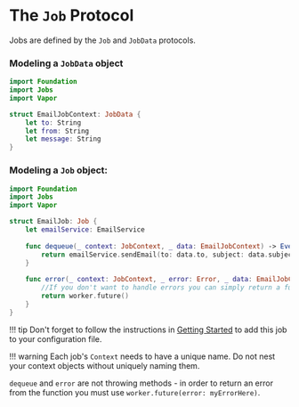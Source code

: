 # The `Job` Protocol

Jobs are defined by the `Job` and `JobData` protocols.

### Modeling a `JobData` object
```swift
import Foundation
import Jobs
import Vapor

struct EmailJobContext: JobData {
    let to: String
    let from: String
    let message: String
}
```

### Modeling a `Job` object:
```swift
import Foundation
import Jobs 
import Vapor 

struct EmailJob: Job {
    let emailService: EmailService
    
    func dequeue(_ context: JobContext, _ data: EmailJobContext) -> EventLoopFuture<Void> {
        return emailService.sendEmail(to: data.to, subject: data.subject, content: data.message)
    }
    
    func error(_ context: JobContext, _ error: Error, _ data: EmailJobContext) -> EventLoopFuture<Void> {
        //If you don't want to handle errors you can simply return a future. You can also omit this function entirely. 
        return worker.future()
    }
}
```

!!! tip
    Don't forget to follow the instructions in [Getting Started](/extras/jobs/getting-started.md#registering-a-job) to add this job to your configuration file. 

!!! warning
    Each job's `Context` needs to have a unique name. Do not nest your context objects without uniquely naming them. 

`dequeue` and `error` are not throwing methods - in order to return an error from the function you must use `worker.future(error: myErrorHere)`.